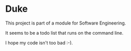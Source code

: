 # Duke

This project is part of a module for Software Engineering.

It seems to be a todo list that runs on the command line.

I hope my code isn't too bad :-).
